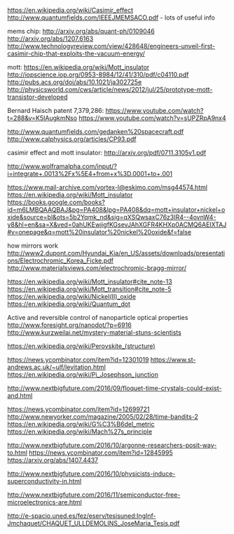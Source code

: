 https://en.wikipedia.org/wiki/Casimir_effect
http://www.quantumfields.com/IEEEJMEMSACO.pdf - lots of useful info

mems chip:
http://arxiv.org/abs/quant-ph/0109046
http://arxiv.org/abs/1207.6163
http://www.technologyreview.com/view/428648/engineers-unveil-first-casimir-chip-that-exploits-the-vacuum-energy/

mott:
https://en.wikipedia.org/wiki/Mott_insulator
http://iopscience.iop.org/0953-8984/12/41/310/pdf/c04110.pdf
http://pubs.acs.org/doi/abs/10.1021/ja302725e
http://physicsworld.com/cws/article/news/2012/jul/25/prototype-mott-transistor-developed

Bernard Haisch patent 7,379,286:
https://www.youtube.com/watch?t=288&v=K5IAugkmNso
https://www.youtube.com/watch?v=sUPZRpA9nx4

http://www.quantumfields.com/gedanken%20spacecraft.pdf
http://www.calphysics.org/articles/CP93.pdf

casimir effect and mott insulator:
http://arxiv.org/pdf/0711.3105v1.pdf

http://www.wolframalpha.com/input/?i=integrate+.0013%2Fx%5E4+from+x%3D.0001+to+.001

https://www.mail-archive.com/vortex-l@eskimo.com/msg44574.html
https://en.wikipedia.org/wiki/Mott_insulator
https://books.google.com/books?id=m6LMBQAAQBAJ&pg=PA408&lpg=PA408&dq=mott+insulator+nickel+oxide&source=bl&ots=5b2Yqmk_nd&sig=qXSQwsaxC76z3IR4--4ovnW4-y8&hl=en&sa=X&ved=0ahUKEwjigfKGsevJAhXGFR4KHXp0ACMQ6AEIXTAJ#v=onepage&q=mott%20insulator%20nickel%20oxide&f=false

how mirrors work
http://www2.dupont.com/Hyundai_Kia/en_US/assets/downloads/presentations/Electrochromic_Korea_Ficke.pdf
http://www.materialsviews.com/electrochromic-bragg-mirror/

https://en.wikipedia.org/wiki/Mott_insulator#cite_note-13
https://en.wikipedia.org/wiki/Mott_transition#cite_note-5
https://en.wikipedia.org/wiki/Nickel(II)_oxide
https://en.wikipedia.org/wiki/Quantum_dot

Active and reversible control of nanoparticle optical properties
http://www.foresight.org/nanodot/?p=6916
http://www.kurzweilai.net/mystery-material-stuns-scientists

https://en.wikipedia.org/wiki/Perovskite_(structure)

https://news.ycombinator.com/item?id=12301019
https://www.st-andrews.ac.uk/~ulf/levitation.html
https://en.wikipedia.org/wiki/Pi_Josephson_junction

http://www.nextbigfuture.com/2016/09/floquet-time-crystals-could-exist-and.html

https://news.ycombinator.com/item?id=12699721
http://www.newyorker.com/magazine/2005/02/28/time-bandits-2
https://en.wikipedia.org/wiki/G%C3%B6del_metric
https://en.wikipedia.org/wiki/Mach%27s_principle

http://www.nextbigfuture.com/2016/10/argonne-researchers-posit-way-to.html
https://news.ycombinator.com/item?id=12845995
https://arxiv.org/abs/1407.4437

http://www.nextbigfuture.com/2016/10/physicists-induce-superconductivity-in.html

http://www.nextbigfuture.com/2016/11/semiconductor-free-microelectronics-are.html

http://e-spacio.uned.es/fez/eserv/tesisuned:IngInf-Jmchaquet/CHAQUET_ULLDEMOLINS_JoseMaria_Tesis.pdf
